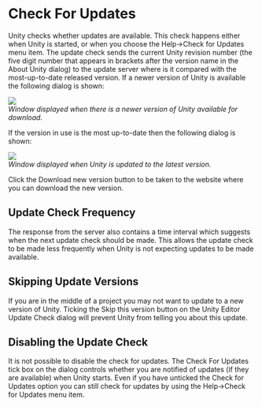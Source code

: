 Check For Updates
=================


Unity checks whether updates are available.  This check happens either when Unity is started, or when you choose the Help->Check for Updates menu item.  The update check sends the current Unity revision number (the five digit number that appears in brackets after the version name in the About Unity dialog) to the update server where is it compared with the most-up-to-date released version. If a newer version of Unity is available the following dialog is shown:


![](http://docwiki.hq.unity3d.com/uploads/Main/updatecheck2.jpg)  
_Window displayed when there is a newer version of Unity available for download._

If the version in use is the most up-to-date then the following dialog is shown:


![](http://docwiki.hq.unity3d.com/uploads/Main/updatecheck1.jpg)  
_Window displayed when Unity is updated to the latest version._


Click the Download new version button to be taken to the website where you can download the new version.

Update Check Frequency
----------------------


The response from the server also contains a time interval which suggests when the next update check should be made.  This allows the update check to be made less frequently when Unity is not expecting updates to be made available.

Skipping Update Versions
------------------------


If you are in the middle of a project you may not want to update to a new version of Unity.  Ticking the Skip this version button on the Unity Editor Update Check dialog will prevent Unity from telling you about this update.

Disabling the Update Check
--------------------------

It is not possible to disable the check for updates.  The Check For Updates tick box on the dialog controls whether you are notified of updates (if they are available) when Unity starts. Even if you have unticked the Check for Updates option you can still check for updates by using the Help->Check for Updates menu item.

